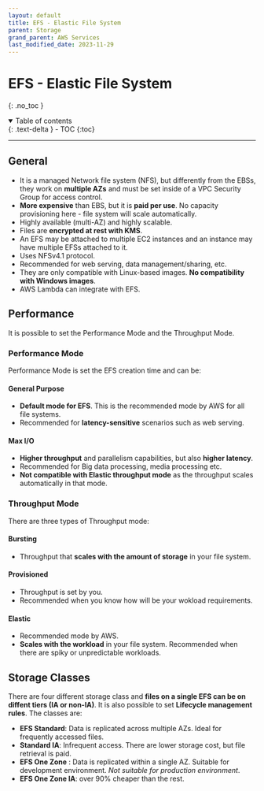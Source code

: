 ```yaml
---
layout: default
title: EFS - Elastic File System
parent: Storage
grand_parent: AWS Services
last_modified_date: 2023-11-29
---
```


# EFS - Elastic File System
{: .no_toc }


<details open markdown="block">
  <summary>
    Table of contents
  </summary>
  {: .text-delta }
- TOC
{:toc}
</details>

---

## General

- It is a managed Network file system (NFS), but differently from the EBSs, they work on **multiple AZs** and must be set inside of a VPC Security Group for access control.
- **More expensive** than EBS, but it is **paid per use**. No capacity provisioning here - file system will scale automatically.
- Highly available (multi-AZ) and highly scalable.
- Files are **encrypted at rest with KMS**.
- An EFS may be attached to multiple EC2 instances and an instance may have multiple EFSs attached to it.
- Uses NFSv4.1 protocol.
- Recommended for web serving, data management/sharing, etc.
- They are only compatible with Linux-based images. **No compatibility with Windows images**.
- AWS Lambda can integrate with EFS.

## Performance

It is possible to set the Performance Mode and the Throughput Mode.

### Performance Mode

Performance Mode is set the EFS creation time and can be:

#### General Purpose

- **Default mode for EFS**. This is the recommended mode by AWS for all file systems.
- Recommended for **latency-sensitive** scenarios such as web serving.

#### Max I/O

- **Higher throughput** and parallelism capabilities, but also **higher latency**.
- Recommended for Big data processing, media processing etc.
- **Not compatible with Elastic throughput mode** as the throughput scales automatically in that mode.

### Throughput Mode

There are three types of Throughput mode:

#### Bursting

- Throughput that **scales with the amount of storage** in your file system.

#### Provisioned

- Throughput is set by you.
- Recommended when you know how will be your wokload requirements.

#### Elastic

- Recommended mode by AWS.
- **Scales with the workload** in your file system. Recommended when there are spiky or unpredictable workloads.

## Storage Classes

There are four different storage class and **files on a single EFS can be on diffent tiers (IA or non-IA)**. It is also possible to set **Lifecycle management rules**. The classes are:

 - **EFS Standard**: Data is replicated across multiple AZs. Ideal for frequently accessed files.
 - **Standard IA**: Infrequent access. There are lower storage cost, but file retrieval is paid.
 - **EFS One Zone** : Data is replicated within a single AZ. Suitable for development environment. *Not suitable for production environment*.
 - **EFS One Zone IA**: over 90% cheaper than the rest.
